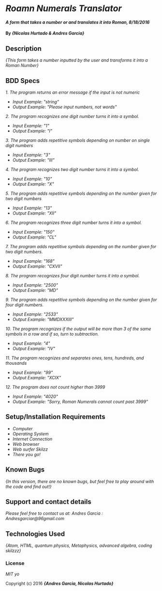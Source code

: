 # _Roamn Numerals Translator_

#### _A form that takes a number or  and translates it into Roman, 8/18/2016_

#### By _**{Nicolas Hurtado & Andres Garcia}**_

## Description

_{This form takes a number inputted by the user and transforms it into a Roman Number}_

## BDD Specs

_1. The program returns an error message if the input is not numeric_
* _Input Example: "string"_
* _Output Example: "Please input numbers, not words"_

_2. The program recognizes one digit number turns it into a symbol._
* _Input Example: "1"_
* _Output Example: "I"_

_3. The program adds repetitive symbols depending on number on single digit numbers_
* _Input Example: "3"_
* _Output Example: "III"_


_4. The program recognizes two digit number turns it into a symbol._
* _Input Example: "10"_
* _Output Example: "X"_

_5. The program adds repetitive symbols depending on the number given for two digit numbers_
* _Input Example: "13"_
* _Output Example: "XII"_


_6. The program recognizes three digit number turns it into a symbol._
* _Input Example: "150"_
* _Output Example: "CL"_

_7. The program adds repetitive symbols depending on the number given for two digit numbers._
* _Input Example: "168"_
* _Output Example: "CXVII"_


_8. The program recognizes four digit number turns it into a symbol._
* _Input Example: "2500"_
* _Output Example: "MD"_

_9. The program adds repetitive symbols depending on the number given for four digit numbers._
* _Input Example: "2533"_
* _Output Example: "MMDXXXIII"_

_10. The program recognizes if the output will be more than 3 of the same symbols in a row and if so, turn to subtraction._
* _Input Example: "4"_
* _Output Example: "IV"_

_11. The program recognizes and separates ones, tens, hundreds, and thousands_
* _Input Example: "99"_
* _Output Example: "XCIX"_

_12. The program does not count higher than 3999_
* _Input Example: "4020"_
* _Output Example: "Sorry, Roman Numerals cannot count past 3999"_


## Setup/Installation Requirements

* _Computer_
* _Operating System_
* _Internet Connection_
* _Web browser_
* _Web surfer Skilzz_
* _There you go!_

## Known Bugs

_{In this version, there are no known bugs, but feel free to play around with the code and find out!}_

## Support and contact details

_Please feel free to contact us at:
Andres Garcia : Andresgarciar@96gmail.com_

## Technologies Used

_{Atom, HTML, quantum physics, Metaphysics, advanced algebra, coding skilzzz}_

### License

*MIT yo*

Copyright (c) 2016 **_{Andres Garcia, Nicolas Hurtado}_**
